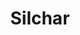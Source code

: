 ---
title: Silchar
translationKey: silchar
defaultDays: 1
longitude: ''
latitude: ''
draft: false
nighthalt: false
id: city
type: city
tags:
  - Cities
  - Silchar
airports:
  - IXS Silchar
---